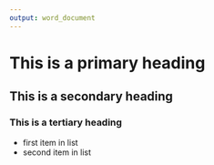 ```yaml
---
output: word_document
---
```

# This is a primary heading
## This is a secondary heading
### This is a tertiary heading
* first item in list
* second item in list

